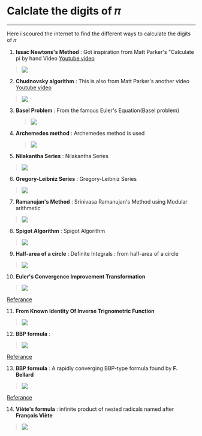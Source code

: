 # Calclate the digits of 𝜋
---

Here i scoured the internet to find the different ways to calculate the digits of 𝜋

1. **Issac Newtons's Method** : Got inspiration from Matt Parker's "Calculate pi by    hand Video [Youtube video](https://www.youtube.com/watch?v=CKl1B8y4qXw "Matt Parker's video")
  > <img src="https://latex.codecogs.com/svg.latex?\Large&space;\pi=\frac{3\sqrt{3}}{4}+24\left(\frac{1}{12}-\frac{1}{5.2^5}-\frac{1}{7.2^9}-\frac{1}{9.2^{12}}-.....\right)">

2. **Chudnovsky algorithm** : This is also from Matt Parker's another video [Youtube video](https://www.youtube.com/watch?v=LhlqCJjbEa0 "Other Video")
  > <img src="https://latex.codecogs.com/svg.latex?\dpi{400}\Large&space;\pi=\frac{426880\sqrt{10005}}{\sum_{k=0}^{\infty}\frac{(6k)!(545140134k+13591409)}{(3k)!(k!)^3(-262537412640768000^k)}}">

3. **Basel Problem** : From the famous Euler's Equation(Basel problem) 
   >  <img src="https://latex.codecogs.com/svg.latex?\Large&space;\pi=\sum_{n=1}^{\infty}\frac{1}{n^2}">

4. **Archemedes method** : Archemedes method is used 
    > <img src="https://latex.codecogs.com/svg.latex?\Large&space;\lim_{n\to\infty}n\sin(\frac{180}{n})">

5. **Nilakantha Series** : Nilakantha Series
  > <img src="https://latex.codecogs.com/svg.latex?\Large&space;\pi=3+\frac{4}{2\times3\times4}+\frac{4}{4\times5\times6}+\frac{4}{6\times7\times8}.....">

6. **Gregory-Leibniz Series** :  Gregory-Leibniz Series
  > <img src="https://latex.codecogs.com/svg.latex?\Large&space;\frac{\pi}{6}=1-\frac{1}{3}+\frac{1}{5}-\frac{1}{7}+\frac{1}{9}.....">
7. **Ramanujan's Method** : Srinivasa Ramanujan's Method using Modular arithmetic
  > <img src="https://latex.codecogs.com/svg.latex?\Large&space;\frac{1}{\pi}=\frac{2\sqrt{2}}{9801}\sum_{k=0}^{\infty}\frac{(4k)!(1103+26390k)}{(k!)^4(396^{4k})}">

8. **Spigot Algorithm** : Spigot Algorithm
  >  <img src="https://latex.codecogs.com/svg.latex?\Large&space;\pi=\sum_{k=0}^{k=\infty}\frac{1}{16^k}\left(\frac{4}{8k+1}-\frac{2}{8k+4}-\frac{1}{8k+5}-\frac{1}{8k+6}\right)">

9. **Half-area of a circle** : Definite Integrals : from half-area of a circle
  >  <img src="https://latex.codecogs.com/svg.latex?\Large&space;\frac{\pi}{2}=\int_{-1}^{1}\sqrt{1-x^2}dx">

10. **Euler's Convergence Improvement Transformation** 
  >  <img src="https://latex.codecogs.com/svg.latex?\Large&space;\frac{\pi}{2}=\sum_{n=0}^{\infty}\frac{n!}{(2n+1){!!}}"/>
  [Referance](https://mathworld.wolfram.com/PiFormulas.html "Click this")

11. **From Known Identity Of Inverse Trignometric Function**
  >  <img src="https://latex.codecogs.com/svg.latex?\Large&space;\frac{\pi}{4}=\tan^{-1}(1)=\int_{0}^{1}\frac{1}{1+x^2}dx"/>

12. **BBP formula** : 
  > <img src="https://latex.codecogs.com/svg.latex?\dpi{800}\Large&space;\pi=\int_{0}^{1}\frac{16y-16}{y^4-2y^3+4y-4}dy"/>
  [Referance](https://mathworld.wolfram.com/PiFormulas.html "Wolfram Mathworld")

13. **BBP formula** : A rapidly converging BBP-type formula found by **F. Bellard**
  > <img src="https://latex.codecogs.com/svg.latex?\dpi{800}\Large&space;\pi=\frac{1}{2^6}\sum_{n=0}^{\infty}\frac{(-1)^n}{2^{10n}}\left(-\frac{2^5}{4n+1}-\frac{1}{4n+3}+\frac{2^8}{10n+1}-\frac{2^6}{10n+3}-\frac{2^2}{10n+5}-\frac{2^2}{10n+7}+\frac{1}{10n+9}\right)"/>
  [Referance](https://mathworld.wolfram.com/PiFormulas.html "Wolfram Mathworld")

14. **Viète's formula** : infinite product of nested radicals named after **François Viète**
  > <img src="https://latex.codecogs.com/svg.latex?\dpi{800}\Large&space;\frac{2}{\pi}=\frac{\sqrt{2}}{2}.\frac{\sqrt{2+\sqrt{2}}}{2}.\frac{\sqrt{2+\sqrt{2+\sqrt{2}}}}{2}..."/>

<!-- <img src="https://latex.codecogs.com/svg.latex?\dpi{800}\Large&space;x=\frac{-b\pm\sqrt{b^2+4ac}}{2a}"/>


<img src="https://latex.codecogs.com/gif.latex?\dpi{5000}\alpha&space;+&space;\frac{2\beta}{\gamma}"> -->
